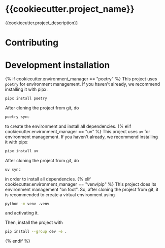 # {{cookiecutter.project_name}}

{{cookiecutter.project_description}}

# Contributing

# Development installation

{% if cookiecutter.environment_manager == "poetry" %}
This project uses `poetry` for environment management. If you haven't already, we recommend installing it with pipx:

```sh
pipx install poetry
```

After cloning the project from git, do

```sh
poetry sync
```

to create the environment and install all dependencies.
{% elif cookiecutter.environment_manager == "uv" %}
This project uses `uv` for environment management. If you haven't already, we recommend installing it with pipx:

```sh
pipx install uv
```

After cloning the project from git, do

```sh
uv sync
```

in order to install all dependencies.
{% elif cookiecutter.environment_manager == "venv/pip" %}
This project does its environment management "on foot". So, after cloning the project from git, it is recommended to
create a virtual environment using

```sh
python -m venv .venv
```

and activating it.

Then, install the project with

```sh
pip install --group dev -e .
```
{% endif %} 
